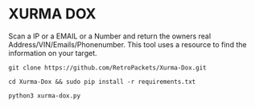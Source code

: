# XURMA DOX

Scan a IP or a EMAIL or a Number and return the owners real Address/VIN/Emails/Phonenumber.
This tool uses a resource to find the information on your target.

```git clone https://github.com/RetroPackets/Xurma-Dox.git```

```cd Xurma-Dox && sudo pip install -r requirements.txt```

```python3 xurma-dox.py```
